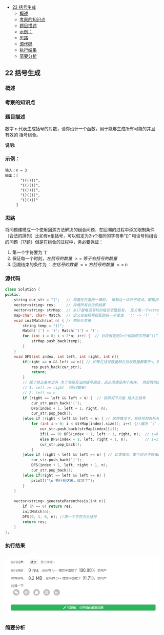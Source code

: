 <!-- TOC -->

- [22 括号生成](#22-括号生成)
  - [概述](#概述)
  - [考察的知识点](#考察的知识点)
  - [题目描述](#题目描述)
  - [示例：](#示例)
  - [思路](#思路)
  - [源代码](#源代码)
  - [执行结果](#执行结果)
  - [简要分析](#简要分析)

<!-- /TOC -->
## 22 括号生成

### 概述

### 考察的知识点


### 题目描述
数字 n 代表生成括号的对数，请你设计一个函数，用于能够生成所有可能的并且 有效的 括号组合。

**说明:** 
### 示例：

```
输入：n = 3
输出：[
       "((()))",
       "(()())",
       "(())()",
       "()(())",
       "()()()"
     ]

```


<!-- -->
### 思路
将问题建模成一个使用回溯方法解决的组合问题，在回溯的过程中添加限制条件（合法的排列）比如有n组括号，可以假定为2n个相同的字符串“()” 电话号码组合的问题（17题）但是在组合的过程中，务必要保证：
1. 第一个字符要为 '$($'
2. 保证每一个时刻，$左括号的数量$ $>=$ $等于右括号的数量$
3. 回溯结束的条件为 ：$左括号的数量$ $==$ $右括号的数量$ $==$ $n$

### 源代码
```C++
class Solution {
public:
	string cur_str = "(";   // 深度优先遍历一课树， 每到达一次叶子结点，都输出一次合法的cur_str字符串 
	vector<string> res;     // 存储所有合法的结果
	vector<string> strMap;  // 从17题电话号码的组合思路启发， 定义每一个vector的对象为"()",每次选择一个
	map<char, char> Match;  // 定义左右括号匹配的另一半是谁  '(' -> ')'   ')'->'('
	void initMatch(int n) { // 初始化变量
		string temp = "()";
		Match['('] = ')'; Match[')'] = '(';
		for (int i = 0; i < 2*n; i++) {  // 对应假定的2n个相同的字符串“()” 
			strMap.push_back(temp);
		}
	}
	void DFS(int index, int left, int right, int n){
		if(right == n && left == n){ // 如果左括号数量和右括号数量都等于n，则到达了结束条件
			res.push_back(cur_str);
			return;
		}
        // 除了终止条件之外 为了满足合法的括号组合，还必须满足两个条件。 然后两两组合变成了以下四个 if-else
        // 1. left >= right （指代数量）
        // 2. left <= n
		if (right == left && left < n) {  // 该情况下只能 插入左括号
			cur_str.push_back('(');
			DFS(index + 1, left + 1, right, n);
			cur_str.pop_back();
		}else if (right < left && left < n) { // 这种情况下，左括号和右括号可以随意插入一种
			for (int i = 0; i < strMap[index].size(); i++) {//遍历 ‘（’ 和 ')'
				cur_str.push_back(strMap[index][i]);
				if(i == 0) DFS(index + 1, left + 1, right, n);  // i=0  插入左括号
				else DFS(index + 1, left, right + 1, n);        // i=1  插入右括号
				cur_str.pop_back();
			}
		}else if (right < left && left == n) { // 此类情况，整个组合字符串的空位都只能用 ')'来填充
			cur_str.push_back(')');
			DFS(index + 1, left, right + 1, n);
			cur_str.pop_back();
		}else if(right == left && left == n) {
			printf("\n 执行到这来，就凉了");
		}
	}

	vector<string> generateParenthesis(int n){
		if (n == 0) return res;
		initMatch(n);
		DFS(0, 1, 0, n); //第一个字符为左括号
		return res;
	}
};
```
### 执行结果
![](./image/../images/22%20result_generateParenthesis.png)
###  简要分析
